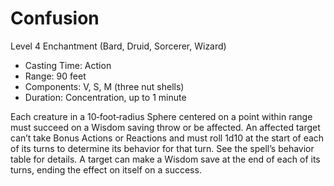 # Confusion
Level 4 Enchantment (Bard, Druid, Sorcerer, Wizard)

- Casting Time: Action
- Range: 90 feet
- Components: V, S, M (three nut shells)
- Duration: Concentration, up to 1 minute

Each creature in a 10‑foot‑radius Sphere centered on a point within range must succeed on a Wisdom saving throw or be affected. An affected target can’t take Bonus Actions or Reactions and must roll 1d10 at the start of each of its turns to determine its behavior for that turn. See the spell’s behavior table for details. A target can make a Wisdom save at the end of each of its turns, ending the effect on itself on a success.
